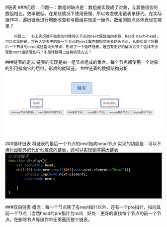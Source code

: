#链表
###问题：
		问题一：数组的缺点是：数组被实现成了对象，与其他语言的数组相比，效率很低。在某些情况下使用很慢，所以考虑使用链表来替代。在实际操作中，遍历链表进行增删改查和与数组实现这一操作，数组的缺点具体表现在哪里？

		问题二： 书上实现循环链表的时候将头节点的next属性指向本身，head.next=head;可以实现的是，将传入链表中的每一个节点的next属性都指向链表的头节点，从而实现了将最后一个节点的next属性指向头节点，形成了一个循环链表。是否有更好的解决方式？这样不会导致next指针混乱吗？不是特别明白这种实现方式？


###链表的定义
		链表的实现是由一组节点组成的集合。每个节点都使用一个对象的引用指向它的后继。形成的就叫链。
###链表的数据结构分析
![](image/the1.png)

###循环链表
		将链表的最后一个节点的next指向head节点
		实现的功能是：可以不用付出额外的代价创建双向链表，还可以实现倒序遍历链表
![](image/the2.png)

###双向链表
		概念：每一个节点除了有next指针以外，还有一个pre指针，指向其前一个节点（当然head的pre指针为null）
		好处：更好的查找每个节点的前一个节点，在删除节点等操作中无需遍历整个链表。



